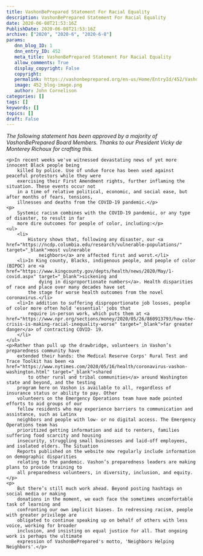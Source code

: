 ```yaml
---
title: VashonBePrepared Statement For Racial Equality
description: VashonBePrepared Statement For Racial Equality
date: 2020-06-08T21:53:16Z
PublishDate: 2020-06-08T21:53:16Z
archive: ["2020", "2020-6", "2020-6-8"]
params:
   dnn_blog_ID: 1
   dnn_entry_ID: 452
   meta_title: VashonBePrepared Statement For Racial Equality
   allow_comments: True
   display_copyright: False
   copyright: 
   permalink: https://vashonbeprepared.org/en-us/Home/EntryId/452/VashonBePrepared-Statement-For-Racial-Equality
   image: 452_blog-image.png
   author: John Cornelison
categories: []
tags: []
keywords: []
topics: []
draft: False
---
```


<p><em>The following statement has been approved by a majority of VashonBePrepared Board Members. Thanks to our
            President Vicky de Monterey Richoux for crafting this.</em></p>

    <p>In recent weeks we've witnessed devastating news of yet more innocent Black people being 
        killed by police. Use of undue force has been used against peaceful protestors while they were 
        exercising their First Amendment rights, further inflaming the situation. These events occur not 
        in a time of relative political, economic, and social ease, but after months of fears, tensions, 
        illnesses and deaths from the COVID-19 pandemic.</p>
    <p>
        Systemic racism combines with the COVID-19 pandemic, or any type of disaster, to result in far 
        more dire outcomes for people of color, including:</p>
    <ul>
        <li>
            History shows that, following any disaster, our <a href="https://ncdp.columbia.edu/research/vulnerable-populations/" target="_blank">most vulnerable
                neighbors</a> are affected first and worst.</li>
        <li>In King county, Blacks, indigenous people, and people of color (BIPOC) are <a href="https://www.kingcounty.gov/depts/health/news/2020/May/1-covid.aspx" target="_blank">sickening and
                dying in disproportionate numbers</a>. Health disparities of race and place over many decades have set
            the stage for worse health outcomes from the novel coronavirus.</li>
        <li>In addition to suffering disproportionate job losses, people of color more often hold 'essential' jobs that
            require in-person work, which puts them at <a href="https://www.npr.org/sections/money/2020/05/26/860913793/how-the-crisis-is-making-racial-inequality-worse" target="_blank">far greater danger</a> of contracting COVID- 19. 
        </li>
    </ul>
    <p>Rather than pull up the drawbridge, volunteers in Vashon’s preparedness community have 
        extended their hands: the Medical Reserve Corps' Rural Test and Trace Toolkit has been <a href="https://www.nytimes.com/2020/05/16/health/coronavirus-vashon-washington.html" target="_blank">shared
            to other rural and tribal communities</a> around Washington state and beyond, and the testing 
        program here on Vashon is available to all, regardless of insurance status or ability to pay. Other 
        volunteers on the Emergency Operations team have made pointed efforts to aid groups of our 
        fellow residents who may experience barriers to communication and assistance, such as Latinx 
        neighbors and people with low- or no digital access. The Emergency Operations team has 
        prioritized getting information and aid to renters, families suffering food scarcity and housing 
        insecurity, struggling small businesses and laid-off employees, and isolated elders. The Situation 
        Reports published on the website now regularly include information on demographic disparities 
        relating to the pandemic. Vashon’s preparedness leaders are making plans to provide training to 
        all preparedness volunteers, in diversity, inclusion, and equity.</p>
    <p>
        But there’s still much work ahead. Beyond posting hashtags on social media or making 
        donations in the moment, we each face the sometimes uncomfortable task of learning and 
        confronting our own implicit biases. In redressing racism, people with greater privilege are 
        obligated to continue speaking up on behalf of others with less voice, working for broader 
        inclusion, and insisting on equal justice for all. That ongoing work is perhaps the ultimate 
        expression of VashonBePrepared's motto, 'Neighbors Helping Neighbors'.</p>
